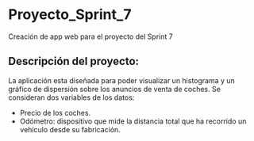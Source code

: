 # Proyecto_Sprint_7
Creación de app web para el proyecto del Sprint 7

## Descripción del proyecto:
 La aplicación esta diseñada para poder visualizar un histograma y un gráfico de dispersión sobre los anuncios de venta de coches.
 Se consideran dos variables de los datos:
  - Precio de los coches.
  - Odómetro: dispositivo que mide la distancia total que ha recorrido un vehículo desde su fabricación.
